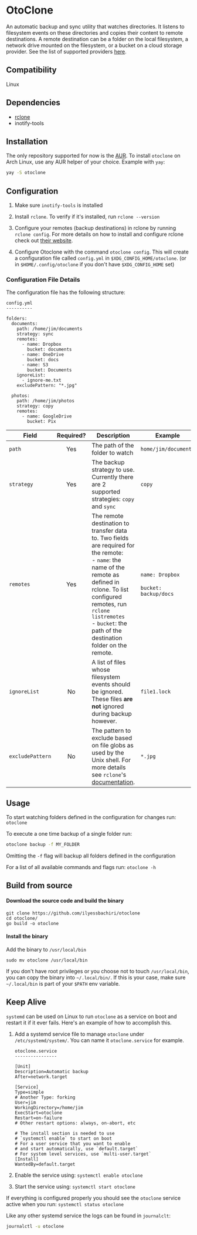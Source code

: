 # OtoClone

An automatic backup and sync utility that watches directories. It listens to
filesystem events on these directories and copies their content to remote
destinations. A remote destination can be a folder on the local filesystem, a
network drive mounted on the filesystem, or a bucket on a cloud storage
provider. See the list of supported providers [here](https://rclone.org/#providers). 

## Compatibility

Linux

## Dependencies

- [rclone](https://github.com/rclone/rclone)
- inotify-tools

## Installation

The only repository supported for now is the [AUR](https://aur.archlinux.org/otoclone.git). To install `otoclone` on Arch
Linux, use any AUR helper of your choice. Example with `yay`:

```sh
yay -S otoclone
```

## Configuration

1. Make sure `inotify-tools` is installed

2. Install `rclone`. To verify if it's installed, run `rclone --version`

3. Configure your remotes (backup destinations) in rclone by running `rclone config`. For
   more details on how to install and configure rclone check out [their website](https://rclone.org/).

4. Configure Otoclone with the command `otoclone config`. This will create a
   configuration file called `config.yml` in `$XDG_CONFIG_HOME/otoclone`. (or in
   `$HOME/.config/otoclone` if you don't have `$XDG_CONFIG_HOME` set)

### Configuration File Details

The configuration file has the following structure:

   ```
   config.yml
   ----------
   
   folders:
     documents:
       path: /home/jim/documents
       strategy: sync
       remotes:
         - name: Dropbox
           bucket: documents
         - name: OneDrive
           bucket: docs
         - name: S3
           bucket: Documents
       ignoreList:
         - ignore-me.txt
       excludePattern: "*.jpg"

     photos:
       path: /home/jim/photos
       strategy: copy
       remotes:
         - name: GoogleDrive
           bucket: Pix
   ```

| Field            | Required? | Description                                                                                                                                                                                                                                                         | Example                                      |
|------------------|:---------:|---------------------------------------------------------------------------------------------------------------------------------------------------------------------------------------------------------------------------------------------------------------------|----------------------------------------------|
| `path`           |    Yes    | The path of the folder to watch                                                                                                                                                                                                                                     | `home/jim/documents`                         |
| `strategy`       |    Yes    | The backup strategy to use. Currently there are 2 supported strategies: `copy` and `sync`                                                                                                                                                                           | `copy`                                       |
| `remotes`        |    Yes    | The remote destination to transfer data to. Two fields are required for the remote:<br>- `name`: the name of the remote as defined in rclone. To list configured remotes, run `rclone listremotes`<br>- `bucket`: the path of the destination folder on the remote. | `name: Dropbox`<br><br>`bucket: backup/docs` |
| `ignoreList`     |    No     | A list of files whose filesystem events should<br> be ignored. These files **are not** ignored during backup however.                                                                                                                                               | `file1.lock`                                 |
| `excludePattern` |    No     | The pattern to exclude based on file globs as used by the Unix shell. For more details see `rclone`'s [documentation](https://rclone.org/filtering/).                                                                                                              | `*.jpg`                                      |

## Usage

To start watching folders defined in the configuration for changes run:
`otoclone`

To execute a one time backup of a single folder run:
```bash
otoclone backup -f MY_FOLDER
```
Omitting the `-f` flag will backup all folders defined in the configuration

For a list of all available commands and flags run: `otoclone -h`

## Build from source

#### Download the source code and build the binary

```
git clone https://github.com/ilyessbachiri/otoclone
cd otoclone/
go build -o otoclone
```

#### Install the binary

Add the binary to `/usr/local/bin`
```
sudo mv otoclone /usr/local/bin
```

If you don't have root privileges or you choose not to touch `/usr/local/bin`, you can
copy the binary into `~/.local/bin/`. If this is your case, make sure
`~/.local/bin` is part of your `$PATH` env variable.

## Keep Alive

`systemd` can be used on Linux to run `otoclone` as a service on boot and
restart it if it ever fails. Here's an example of how to accomplish this.

1. Add a systemd service file to manage `otoclone` under `/etc/systemd/system/`.
   You can name it `otoclone.service` for example.

   ```
   otoclone.service
   ----------------
   
   [Unit]
   Description=Automatic backup
   After=network.target

   [Service]
   Type=simple
   # Another Type: forking
   User=jim
   WorkingDirectory=/home/jim
   ExecStart=otoclone
   Restart=on-failure
   # Other restart options: always, on-abort, etc

   # The install section is needed to use
   # `systemctl enable` to start on boot
   # For a user service that you want to enable
   # and start automatically, use `default.target`
   # For system level services, use `multi-user.target`
   [Install]
   WantedBy=default.target
   ```

2. Enable the service using: `systemctl enable otoclone`
3. Start the service using: `systemctl start otoclone`

If everything is configured properly you should see the `otoclone` service
active when you run: `systemctl status otoclone`

Like any other systemd service the logs can be found in `journalclt`:

```sh
journalctl -u otoclone
```

